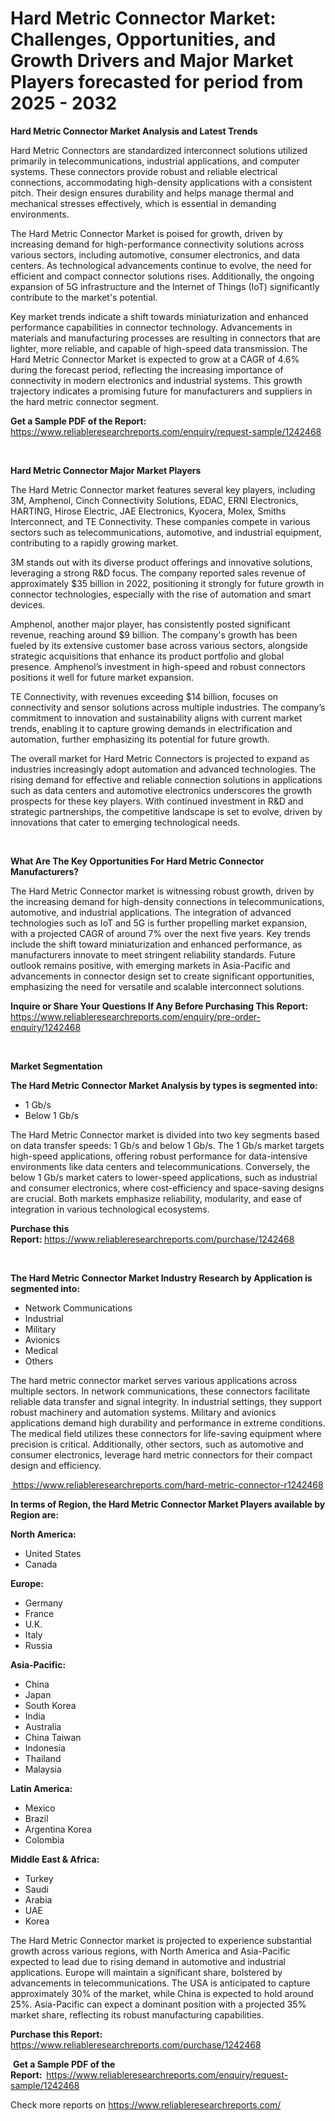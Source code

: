 <p><h1>Hard Metric Connector Market: Challenges, Opportunities, and Growth Drivers and Major Market Players forecasted for period from 2025 - 2032</h1></p><p><strong>Hard Metric Connector Market Analysis and Latest Trends</strong></p>
<p><p>Hard Metric Connectors are standardized interconnect solutions utilized primarily in telecommunications, industrial applications, and computer systems. These connectors provide robust and reliable electrical connections, accommodating high-density applications with a consistent pitch. Their design ensures durability and helps manage thermal and mechanical stresses effectively, which is essential in demanding environments.</p><p>The Hard Metric Connector Market is poised for growth, driven by increasing demand for high-performance connectivity solutions across various sectors, including automotive, consumer electronics, and data centers. As technological advancements continue to evolve, the need for efficient and compact connector solutions rises. Additionally, the ongoing expansion of 5G infrastructure and the Internet of Things (IoT) significantly contribute to the market's potential.</p><p>Key market trends indicate a shift towards miniaturization and enhanced performance capabilities in connector technology. Advancements in materials and manufacturing processes are resulting in connectors that are lighter, more reliable, and capable of high-speed data transmission. The Hard Metric Connector Market is expected to grow at a CAGR of 4.6% during the forecast period, reflecting the increasing importance of connectivity in modern electronics and industrial systems. This growth trajectory indicates a promising future for manufacturers and suppliers in the hard metric connector segment.</p></p>
<p><strong>Get a Sample PDF of the Report:&nbsp;</strong> <a href="https://www.reliableresearchreports.com/enquiry/request-sample/1242468?utm_campaign=2201&utm_medium=2&utm_source=Github&utm_content=ia&utm_term=11022025&utm_id=hard-metric-connector">https://www.reliableresearchreports.com/enquiry/request-sample/1242468</a></p>
<p>&nbsp;</p>
<p><strong>Hard Metric Connector Major Market Players</strong></p>
<p><p>The Hard Metric Connector market features several key players, including 3M, Amphenol, Cinch Connectivity Solutions, EDAC, ERNI Electronics, HARTING, Hirose Electric, JAE Electronics, Kyocera, Molex, Smiths Interconnect, and TE Connectivity. These companies compete in various sectors such as telecommunications, automotive, and industrial equipment, contributing to a rapidly growing market.</p><p>3M stands out with its diverse product offerings and innovative solutions, leveraging a strong R&D focus. The company reported sales revenue of approximately $35 billion in 2022, positioning it strongly for future growth in connector technologies, especially with the rise of automation and smart devices.</p><p>Amphenol, another major player, has consistently posted significant revenue, reaching around $9 billion. The company's growth has been fueled by its extensive customer base across various sectors, alongside strategic acquisitions that enhance its product portfolio and global presence. Amphenol’s investment in high-speed and robust connectors positions it well for future market expansion.</p><p>TE Connectivity, with revenues exceeding $14 billion, focuses on connectivity and sensor solutions across multiple industries. The company’s commitment to innovation and sustainability aligns with current market trends, enabling it to capture growing demands in electrification and automation, further emphasizing its potential for future growth.</p><p>The overall market for Hard Metric Connectors is projected to expand as industries increasingly adopt automation and advanced technologies. The rising demand for effective and reliable connection solutions in applications such as data centers and automotive electronics underscores the growth prospects for these key players. With continued investment in R&D and strategic partnerships, the competitive landscape is set to evolve, driven by innovations that cater to emerging technological needs.</p></p>
<p>&nbsp;</p>
<p><strong>What Are The Key Opportunities For Hard Metric Connector Manufacturers?</strong></p>
<p><p>The Hard Metric Connector market is witnessing robust growth, driven by the increasing demand for high-density connections in telecommunications, automotive, and industrial applications. The integration of advanced technologies such as IoT and 5G is further propelling market expansion, with a projected CAGR of around 7% over the next five years. Key trends include the shift toward miniaturization and enhanced performance, as manufacturers innovate to meet stringent reliability standards. Future outlook remains positive, with emerging markets in Asia-Pacific and advancements in connector design set to create significant opportunities, emphasizing the need for versatile and scalable interconnect solutions.</p></p>
<p><strong>Inquire or Share Your Questions If Any Before Purchasing This Report:</strong> <a href="https://www.reliableresearchreports.com/enquiry/pre-order-enquiry/1242468?utm_campaign=2201&utm_medium=2&utm_source=Github&utm_content=ia&utm_term=11022025&utm_id=hard-metric-connector">https://www.reliableresearchreports.com/enquiry/pre-order-enquiry/1242468</a></p>
<p>&nbsp;</p>
<p><strong>Market Segmentation</strong></p>
<p><strong>The Hard Metric Connector Market Analysis by types is segmented into:</strong></p>
<p><ul><li>1 Gb/s</li><li>Below 1 Gb/s</li></ul></p>
<p><p>The Hard Metric Connector market is divided into two key segments based on data transfer speeds: 1 Gb/s and below 1 Gb/s. The 1 Gb/s market targets high-speed applications, offering robust performance for data-intensive environments like data centers and telecommunications. Conversely, the below 1 Gb/s market caters to lower-speed applications, such as industrial and consumer electronics, where cost-efficiency and space-saving designs are crucial. Both markets emphasize reliability, modularity, and ease of integration in various technological ecosystems.</p></p>
<p><strong>Purchase this Report:&nbsp;</strong><a href="https://www.reliableresearchreports.com/purchase/1242468?utm_campaign=2201&utm_medium=2&utm_source=Github&utm_content=ia&utm_term=11022025&utm_id=hard-metric-connector">https://www.reliableresearchreports.com/purchase/1242468</a></p>
<p>&nbsp;</p>
<p><strong>The Hard Metric Connector Market Industry Research by Application is segmented into:</strong></p>
<p><ul><li>Network Communications</li><li>Industrial</li><li>Military</li><li>Avionics</li><li>Medical</li><li>Others</li></ul></p>
<p><p>The hard metric connector market serves various applications across multiple sectors. In network communications, these connectors facilitate reliable data transfer and signal integrity. In industrial settings, they support robust machinery and automation systems. Military and avionics applications demand high durability and performance in extreme conditions. The medical field utilizes these connectors for life-saving equipment where precision is critical. Additionally, other sectors, such as automotive and consumer electronics, leverage hard metric connectors for their compact design and efficiency.</p></p>
<p><a href="https://www.reliableresearchreports.com/hard-metric-connector-r1242468?utm_campaign=2201&utm_medium=2&utm_source=Github&utm_content=ia&utm_term=11022025&utm_id=hard-metric-connector">&nbsp;https://www.reliableresearchreports.com/hard-metric-connector-r1242468</a></p>
<p><strong>In terms of Region, the Hard Metric Connector Market Players available by Region are:</strong></p>
<p>
    <p> <strong> North America: </strong>
        <ul>
            <li>United States</li>
            <li>Canada</li>
        </ul>
        </p> 
    <p> <strong> Europe: </strong>
        <ul>
            <li>Germany</li>
            <li>France</li>
            <li>U.K.</li>
            <li>Italy</li>
            <li>Russia</li>
        </ul>
        </p> 
    <p> <strong> Asia-Pacific: </strong>
        <ul>
            <li>China</li>
            <li>Japan</li>
            <li>South Korea</li>
            <li>India</li>
            <li>Australia</li>
            <li>China Taiwan</li>
            <li>Indonesia</li>
            <li>Thailand</li>
            <li>Malaysia</li>
        </ul>
        </p> 
    <p> <strong> Latin America: </strong>
        <ul>
            <li>Mexico</li>
            <li>Brazil</li>
            <li>Argentina Korea</li>
            <li>Colombia</li>
        </ul>
        </p> 
    <p> <strong> Middle East & Africa: </strong>
        <ul>
            <li>Turkey</li>
            <li>Saudi</li>
            <li>Arabia</li>
            <li>UAE</li>
            <li>Korea</li>
        </ul>
    </p>
    </p>
<p><p>The Hard Metric Connector market is projected to experience substantial growth across various regions, with North America and Asia-Pacific expected to lead due to rising demand in automotive and industrial applications. Europe will maintain a significant share, bolstered by advancements in telecommunications. The USA is anticipated to capture approximately 30% of the market, while China is expected to hold around 25%. Asia-Pacific can expect a dominant position with a projected 35% market share, reflecting its robust manufacturing capabilities.</p></p>
<p><strong>Purchase this Report: </strong><a href="https://www.reliableresearchreports.com/purchase/1242468?utm_campaign=2201&utm_medium=2&utm_source=Github&utm_content=ia&utm_term=11022025&utm_id=hard-metric-connector">https://www.reliableresearchreports.com/purchase/1242468</a></p>
<p>&nbsp;<strong>Get a Sample PDF of the Report:&nbsp;&nbsp;</strong><a href="https://www.reliableresearchreports.com/enquiry/request-sample/1242468?utm_campaign=2201&utm_medium=2&utm_source=Github&utm_content=ia&utm_term=11022025&utm_id=hard-metric-connector">https://www.reliableresearchreports.com/enquiry/request-sample/1242468</a></p>
<p><strong></strong></p>
<p>Check more reports on <a href="https://www.reliableresearchreports.com/?utm_campaign=2201&utm_medium=2&utm_source=Github&utm_content=ia&utm_term=11022025&utm_id=hard-metric-connector">https://www.reliableresearchreports.com/</a></p>